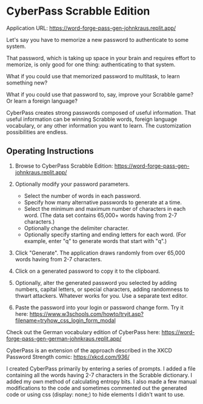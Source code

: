 # CyberPass Scrabble Edition

Application URL: https://word-forge-pass-gen-johnkraus.replit.app/

Let's say you have to memorize a new password to authenticate to some system.

That password, which is taking up space in your brain and requires effort to memorize, is only good for one thing: authenticating to that system.

What if you could use that memorized password to multitask, to learn something new?

What if you could use that password to, say, improve your Scrabble game? Or learn a foreign language?

CyberPass creates strong passwords composed of useful information.  That useful information can be winning Scrabble words, foreign language vocabulary, or any other information you want to learn.  The customization possibilities are endless.


## Operating Instructions

1. Browse to CyberPass Scrabble Edition: https://word-forge-pass-gen-johnkraus.replit.app/

2. Optionally modify your password parameters.

   - Select the number of words in each password.
   - Specify how many alternative passwords to generate at a time.
   - Select the minimum and maximum number of characters in each word.  (The data set contains 65,000+ words having from 2-7 characters.)
   - Optionally change the delimiter character.
   - Optionally specify starting and ending letters for each word. (For example, enter "q" to generate words that start with "q".)

3. Click "Generate".  The application draws randomly from over 65,000 words having from 2-7 characters.

4. Click on a generated password to copy it to the clipboard.

5. Optionally, alter the generated password you selected by adding numbers, capital letters, or special characters, adding randomness to thwart attackers. Whatever works for you.  Use a separate text editor.

6. Paste the password into your login or password change form.  Try it here: https://www.w3schools.com/howto/tryit.asp?filename=tryhow_css_login_form_modal

Check out the German vocabulary edition of CyberPass here: https://word-forge-pass-gen-german-johnkraus.replit.app/

CyberPass is an extension of the approach described in the XKCD Password Strength comic: https://xkcd.com/936/

I created CyberPass primarily by entering a series of prompts.  I added a file containing all the words having 2-7 characters in the Scrabble dictionary.  I added my own method of calculating entropy bits.  I also made a few manual modifications to the code and sometimes commented out the generated code or using css (display: none;) to hide elements I didn't want to use.
